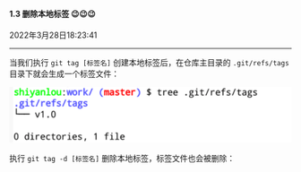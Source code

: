 #### 1.3 删除本地标签  😉😉😉

2022年3月28日18:23:41

---

当我们执行 `git tag [标签名]` 创建本地标签后，在仓库主目录的 `.git/refs/tags` 目录下就会生成一个标签文件：

![此处输入图片的描述](6.3_删除本地标签.assets/document-uid310176labid10349timestamp1553931091763.png)

执行 `git tag -d [标签名]` 删除本地标签，标签文件也会被删除：